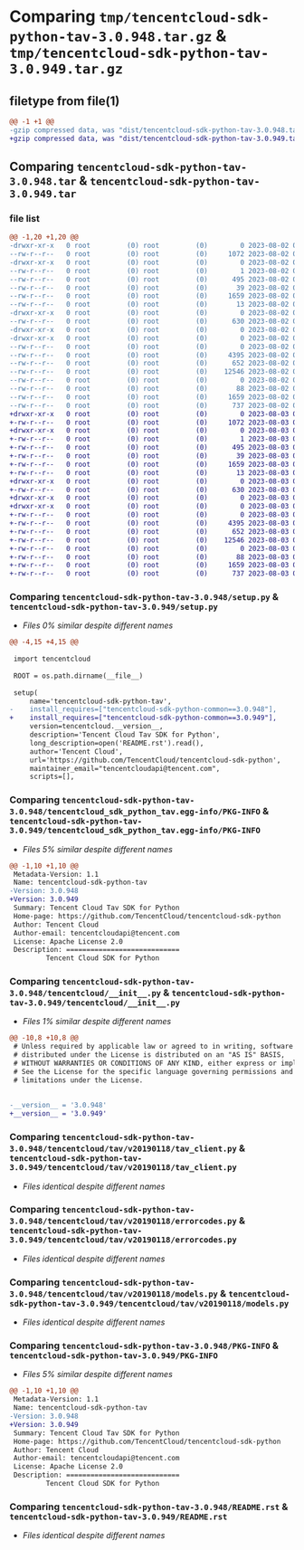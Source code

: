 # Comparing `tmp/tencentcloud-sdk-python-tav-3.0.948.tar.gz` & `tmp/tencentcloud-sdk-python-tav-3.0.949.tar.gz`

## filetype from file(1)

```diff
@@ -1 +1 @@
-gzip compressed data, was "dist/tencentcloud-sdk-python-tav-3.0.948.tar", last modified: Wed Aug  2 00:37:34 2023, max compression
+gzip compressed data, was "dist/tencentcloud-sdk-python-tav-3.0.949.tar", last modified: Thu Aug  3 00:34:34 2023, max compression
```

## Comparing `tencentcloud-sdk-python-tav-3.0.948.tar` & `tencentcloud-sdk-python-tav-3.0.949.tar`

### file list

```diff
@@ -1,20 +1,20 @@
-drwxr-xr-x   0 root         (0) root         (0)        0 2023-08-02 00:37:34.000000 tencentcloud-sdk-python-tav-3.0.948/
--rw-r--r--   0 root         (0) root         (0)     1072 2023-08-02 00:37:34.000000 tencentcloud-sdk-python-tav-3.0.948/setup.py
-drwxr-xr-x   0 root         (0) root         (0)        0 2023-08-02 00:37:34.000000 tencentcloud-sdk-python-tav-3.0.948/tencentcloud_sdk_python_tav.egg-info/
--rw-r--r--   0 root         (0) root         (0)        1 2023-08-02 00:37:34.000000 tencentcloud-sdk-python-tav-3.0.948/tencentcloud_sdk_python_tav.egg-info/dependency_links.txt
--rw-r--r--   0 root         (0) root         (0)      495 2023-08-02 00:37:34.000000 tencentcloud-sdk-python-tav-3.0.948/tencentcloud_sdk_python_tav.egg-info/SOURCES.txt
--rw-r--r--   0 root         (0) root         (0)       39 2023-08-02 00:37:34.000000 tencentcloud-sdk-python-tav-3.0.948/tencentcloud_sdk_python_tav.egg-info/requires.txt
--rw-r--r--   0 root         (0) root         (0)     1659 2023-08-02 00:37:34.000000 tencentcloud-sdk-python-tav-3.0.948/tencentcloud_sdk_python_tav.egg-info/PKG-INFO
--rw-r--r--   0 root         (0) root         (0)       13 2023-08-02 00:37:34.000000 tencentcloud-sdk-python-tav-3.0.948/tencentcloud_sdk_python_tav.egg-info/top_level.txt
-drwxr-xr-x   0 root         (0) root         (0)        0 2023-08-02 00:37:34.000000 tencentcloud-sdk-python-tav-3.0.948/tencentcloud/
--rw-r--r--   0 root         (0) root         (0)      630 2023-08-02 00:37:34.000000 tencentcloud-sdk-python-tav-3.0.948/tencentcloud/__init__.py
-drwxr-xr-x   0 root         (0) root         (0)        0 2023-08-02 00:37:34.000000 tencentcloud-sdk-python-tav-3.0.948/tencentcloud/tav/
-drwxr-xr-x   0 root         (0) root         (0)        0 2023-08-02 00:37:34.000000 tencentcloud-sdk-python-tav-3.0.948/tencentcloud/tav/v20190118/
--rw-r--r--   0 root         (0) root         (0)        0 2023-08-02 00:37:34.000000 tencentcloud-sdk-python-tav-3.0.948/tencentcloud/tav/v20190118/__init__.py
--rw-r--r--   0 root         (0) root         (0)     4395 2023-08-02 00:37:34.000000 tencentcloud-sdk-python-tav-3.0.948/tencentcloud/tav/v20190118/tav_client.py
--rw-r--r--   0 root         (0) root         (0)      652 2023-08-02 00:37:34.000000 tencentcloud-sdk-python-tav-3.0.948/tencentcloud/tav/v20190118/errorcodes.py
--rw-r--r--   0 root         (0) root         (0)    12546 2023-08-02 00:37:34.000000 tencentcloud-sdk-python-tav-3.0.948/tencentcloud/tav/v20190118/models.py
--rw-r--r--   0 root         (0) root         (0)        0 2023-08-02 00:37:34.000000 tencentcloud-sdk-python-tav-3.0.948/tencentcloud/tav/__init__.py
--rw-r--r--   0 root         (0) root         (0)       88 2023-08-02 00:37:34.000000 tencentcloud-sdk-python-tav-3.0.948/setup.cfg
--rw-r--r--   0 root         (0) root         (0)     1659 2023-08-02 00:37:34.000000 tencentcloud-sdk-python-tav-3.0.948/PKG-INFO
--rw-r--r--   0 root         (0) root         (0)      737 2023-08-02 00:37:34.000000 tencentcloud-sdk-python-tav-3.0.948/README.rst
+drwxr-xr-x   0 root         (0) root         (0)        0 2023-08-03 00:34:34.000000 tencentcloud-sdk-python-tav-3.0.949/
+-rw-r--r--   0 root         (0) root         (0)     1072 2023-08-03 00:34:34.000000 tencentcloud-sdk-python-tav-3.0.949/setup.py
+drwxr-xr-x   0 root         (0) root         (0)        0 2023-08-03 00:34:34.000000 tencentcloud-sdk-python-tav-3.0.949/tencentcloud_sdk_python_tav.egg-info/
+-rw-r--r--   0 root         (0) root         (0)        1 2023-08-03 00:34:34.000000 tencentcloud-sdk-python-tav-3.0.949/tencentcloud_sdk_python_tav.egg-info/dependency_links.txt
+-rw-r--r--   0 root         (0) root         (0)      495 2023-08-03 00:34:34.000000 tencentcloud-sdk-python-tav-3.0.949/tencentcloud_sdk_python_tav.egg-info/SOURCES.txt
+-rw-r--r--   0 root         (0) root         (0)       39 2023-08-03 00:34:34.000000 tencentcloud-sdk-python-tav-3.0.949/tencentcloud_sdk_python_tav.egg-info/requires.txt
+-rw-r--r--   0 root         (0) root         (0)     1659 2023-08-03 00:34:34.000000 tencentcloud-sdk-python-tav-3.0.949/tencentcloud_sdk_python_tav.egg-info/PKG-INFO
+-rw-r--r--   0 root         (0) root         (0)       13 2023-08-03 00:34:34.000000 tencentcloud-sdk-python-tav-3.0.949/tencentcloud_sdk_python_tav.egg-info/top_level.txt
+drwxr-xr-x   0 root         (0) root         (0)        0 2023-08-03 00:34:34.000000 tencentcloud-sdk-python-tav-3.0.949/tencentcloud/
+-rw-r--r--   0 root         (0) root         (0)      630 2023-08-03 00:34:34.000000 tencentcloud-sdk-python-tav-3.0.949/tencentcloud/__init__.py
+drwxr-xr-x   0 root         (0) root         (0)        0 2023-08-03 00:34:34.000000 tencentcloud-sdk-python-tav-3.0.949/tencentcloud/tav/
+drwxr-xr-x   0 root         (0) root         (0)        0 2023-08-03 00:34:34.000000 tencentcloud-sdk-python-tav-3.0.949/tencentcloud/tav/v20190118/
+-rw-r--r--   0 root         (0) root         (0)        0 2023-08-03 00:34:34.000000 tencentcloud-sdk-python-tav-3.0.949/tencentcloud/tav/v20190118/__init__.py
+-rw-r--r--   0 root         (0) root         (0)     4395 2023-08-03 00:34:34.000000 tencentcloud-sdk-python-tav-3.0.949/tencentcloud/tav/v20190118/tav_client.py
+-rw-r--r--   0 root         (0) root         (0)      652 2023-08-03 00:34:34.000000 tencentcloud-sdk-python-tav-3.0.949/tencentcloud/tav/v20190118/errorcodes.py
+-rw-r--r--   0 root         (0) root         (0)    12546 2023-08-03 00:34:34.000000 tencentcloud-sdk-python-tav-3.0.949/tencentcloud/tav/v20190118/models.py
+-rw-r--r--   0 root         (0) root         (0)        0 2023-08-03 00:34:34.000000 tencentcloud-sdk-python-tav-3.0.949/tencentcloud/tav/__init__.py
+-rw-r--r--   0 root         (0) root         (0)       88 2023-08-03 00:34:34.000000 tencentcloud-sdk-python-tav-3.0.949/setup.cfg
+-rw-r--r--   0 root         (0) root         (0)     1659 2023-08-03 00:34:34.000000 tencentcloud-sdk-python-tav-3.0.949/PKG-INFO
+-rw-r--r--   0 root         (0) root         (0)      737 2023-08-03 00:34:34.000000 tencentcloud-sdk-python-tav-3.0.949/README.rst
```

### Comparing `tencentcloud-sdk-python-tav-3.0.948/setup.py` & `tencentcloud-sdk-python-tav-3.0.949/setup.py`

 * *Files 0% similar despite different names*

```diff
@@ -4,15 +4,15 @@
 
 import tencentcloud
 
 ROOT = os.path.dirname(__file__)
 
 setup(
     name='tencentcloud-sdk-python-tav',
-    install_requires=["tencentcloud-sdk-python-common==3.0.948"],
+    install_requires=["tencentcloud-sdk-python-common==3.0.949"],
     version=tencentcloud.__version__,
     description='Tencent Cloud Tav SDK for Python',
     long_description=open('README.rst').read(),
     author='Tencent Cloud',
     url='https://github.com/TencentCloud/tencentcloud-sdk-python',
     maintainer_email="tencentcloudapi@tencent.com",
     scripts=[],
```

### Comparing `tencentcloud-sdk-python-tav-3.0.948/tencentcloud_sdk_python_tav.egg-info/PKG-INFO` & `tencentcloud-sdk-python-tav-3.0.949/tencentcloud_sdk_python_tav.egg-info/PKG-INFO`

 * *Files 5% similar despite different names*

```diff
@@ -1,10 +1,10 @@
 Metadata-Version: 1.1
 Name: tencentcloud-sdk-python-tav
-Version: 3.0.948
+Version: 3.0.949
 Summary: Tencent Cloud Tav SDK for Python
 Home-page: https://github.com/TencentCloud/tencentcloud-sdk-python
 Author: Tencent Cloud
 Author-email: tencentcloudapi@tencent.com
 License: Apache License 2.0
 Description: ============================
         Tencent Cloud SDK for Python
```

### Comparing `tencentcloud-sdk-python-tav-3.0.948/tencentcloud/__init__.py` & `tencentcloud-sdk-python-tav-3.0.949/tencentcloud/__init__.py`

 * *Files 1% similar despite different names*

```diff
@@ -10,8 +10,8 @@
 # Unless required by applicable law or agreed to in writing, software
 # distributed under the License is distributed on an "AS IS" BASIS,
 # WITHOUT WARRANTIES OR CONDITIONS OF ANY KIND, either express or implied.
 # See the License for the specific language governing permissions and
 # limitations under the License.
 
 
-__version__ = '3.0.948'
+__version__ = '3.0.949'
```

### Comparing `tencentcloud-sdk-python-tav-3.0.948/tencentcloud/tav/v20190118/tav_client.py` & `tencentcloud-sdk-python-tav-3.0.949/tencentcloud/tav/v20190118/tav_client.py`

 * *Files identical despite different names*

### Comparing `tencentcloud-sdk-python-tav-3.0.948/tencentcloud/tav/v20190118/errorcodes.py` & `tencentcloud-sdk-python-tav-3.0.949/tencentcloud/tav/v20190118/errorcodes.py`

 * *Files identical despite different names*

### Comparing `tencentcloud-sdk-python-tav-3.0.948/tencentcloud/tav/v20190118/models.py` & `tencentcloud-sdk-python-tav-3.0.949/tencentcloud/tav/v20190118/models.py`

 * *Files identical despite different names*

### Comparing `tencentcloud-sdk-python-tav-3.0.948/PKG-INFO` & `tencentcloud-sdk-python-tav-3.0.949/PKG-INFO`

 * *Files 5% similar despite different names*

```diff
@@ -1,10 +1,10 @@
 Metadata-Version: 1.1
 Name: tencentcloud-sdk-python-tav
-Version: 3.0.948
+Version: 3.0.949
 Summary: Tencent Cloud Tav SDK for Python
 Home-page: https://github.com/TencentCloud/tencentcloud-sdk-python
 Author: Tencent Cloud
 Author-email: tencentcloudapi@tencent.com
 License: Apache License 2.0
 Description: ============================
         Tencent Cloud SDK for Python
```

### Comparing `tencentcloud-sdk-python-tav-3.0.948/README.rst` & `tencentcloud-sdk-python-tav-3.0.949/README.rst`

 * *Files identical despite different names*

